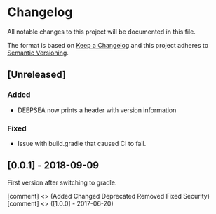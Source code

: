 # Changelog
All notable changes to this project will be documented in this file.

The format is based on [Keep a Changelog](http://keepachangelog.com/en/1.0.0/)
and this project adheres to [Semantic Versioning](http://semver.org/spec/v2.0.0.html).

## [Unreleased]

### Added
- DEEPSEA now prints a header with version information

### Fixed
- Issue with build.gradle that caused CI to fail.

## [0.0.1] - 2018-09-09

First version after switching to gradle.

[comment] <> (Added Changed Deprecated Removed Fixed Security)
[comment] <> ([1.0.0] - 2017-06-20)
